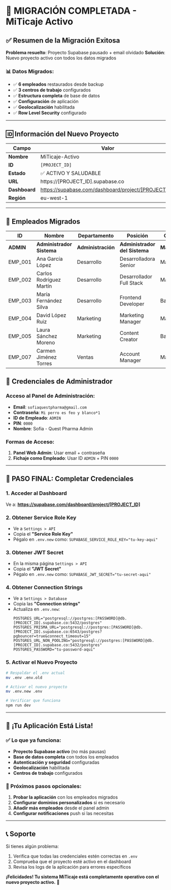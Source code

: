 # 🎉 MIGRACIÓN COMPLETADA - MiTicaje Activo

## ✅ Resumen de la Migración Exitosa

**Problema resuelto**: Proyecto Supabase pausado + email olvidado
**Solución**: Nuevo proyecto activo con todos los datos migrados

### 📊 Datos Migrados:
- ✅ **6 empleados** restaurados desde backup
- ✅ **3 centros de trabajo** configurados
- ✅ **Estructura completa** de base de datos
- ✅ **Configuración** de aplicación
- ✅ **Geolocalización** habilitada
- ✅ **Row Level Security** configurado

---

## 🆔 Información del Nuevo Proyecto

| Campo | Valor |
|-------|-------|
| **Nombre** | MiTicaje-Activo |
| **ID** | `[PROJECT_ID]` |
| **Estado** | ✅ ACTIVO Y SALUDABLE |
| **URL** | https://[PROJECT_ID].supabase.co |
| **Dashboard** | https://supabase.com/dashboard/project/[PROJECT_ID] |
| **Región** | eu-west-1 |

---

## 👥 Empleados Migrados

| ID | Nombre | Departamento | Posición | Centro |
|----|--------|--------------|----------|--------|
| **ADMIN** | **Administrador Sistema** | **Administración** | **Administrador del Sistema** | **Madrid** |
| EMP_001 | Ana García López | Desarrollo | Desarrolladora Senior | Madrid |
| EMP_002 | Carlos Rodríguez Martín | Desarrollo | Desarrollador Full Stack | Madrid |
| EMP_003 | María Fernández Silva | Desarrollo | Frontend Developer | Barcelona |
| EMP_004 | David López Ruiz | Marketing | Marketing Manager | Madrid |
| EMP_005 | Laura Sánchez Moreno | Marketing | Content Creator | Barcelona |
| EMP_007 | Carmen Jiménez Torres | Ventas | Account Manager | Madrid |

## 🔐 Credenciales de Administrador

### **Acceso al Panel de Administración:**
- **Email**: `sofiaquestpharma@gmail.com`
- **Contraseña**: `Mi perro es feo y blanco*1`
- **ID de Empleado**: `ADMIN`
- **PIN**: `0000`
- **Nombre**: Sofia - Quest Pharma Admin

### **Formas de Acceso:**
1. **Panel Web Admin**: Usar email + contraseña
2. **Fichaje como Empleado**: Usar ID `ADMIN` + PIN `0000`

---

## 🔑 PASO FINAL: Completar Credenciales

### 1. Acceder al Dashboard
Ve a: **https://supabase.com/dashboard/project/[PROJECT_ID]**

### 2. Obtener Service Role Key
- Ve a `Settings > API`
- Copia el **"Service Role Key"**
- Pégalo en `.env.new` como: `SUPABASE_SERVICE_ROLE_KEY="tu-key-aqui"`

### 3. Obtener JWT Secret
- En la misma página `Settings > API`
- Copia el **"JWT Secret"**
- Pégalo en `.env.new` como: `SUPABASE_JWT_SECRET="tu-secret-aqui"`

### 4. Obtener Connection Strings
- Ve a `Settings > Database`
- Copia las **"Connection strings"**
- Actualiza en `.env.new`:
  ```env
  POSTGRES_URL="postgresql://postgres:[PASSWORD]@db.[PROJECT_ID].supabase.co:5432/postgres"
  POSTGRES_PRISMA_URL="postgresql://postgres:[PASSWORD]@db.[PROJECT_ID].supabase.co:6543/postgres?pgbouncer=true&connect_timeout=15"
  POSTGRES_URL_NON_POOLING="postgresql://postgres:[PASSWORD]@db.[PROJECT_ID].supabase.co:5432/postgres"
  POSTGRES_PASSWORD="tu-password-aqui"
  ```

### 5. Activar el Nuevo Proyecto
```bash
# Respaldar el .env actual
mv .env .env.old

# Activar el nuevo proyecto
mv .env.new .env

# Verificar que funciona
npm run dev
```

---

## 🚀 ¡Tu Aplicación Está Lista!

### ✅ Lo que ya funciona:
- **Proyecto Supabase activo** (no más pausas)
- **Base de datos completa** con todos los empleados
- **Autenticación y seguridad** configuradas
- **Geolocalización** habilitada
- **Centros de trabajo** configurados

### 🎯 Próximos pasos opcionales:
1. **Probar la aplicación** con los empleados migrados
2. **Configurar dominios personalizados** si es necesario
3. **Añadir más empleados** desde el panel admin
4. **Configurar notificaciones** push si las necesitas

---

## 📞 Soporte

Si tienes algún problema:
1. Verifica que todas las credenciales estén correctas en `.env`
2. Comprueba que el proyecto esté activo en el dashboard
3. Revisa los logs de la aplicación para errores específicos

**¡Felicidades! Tu sistema MiTicaje está completamente operativo con el nuevo proyecto activo.** 🎉
